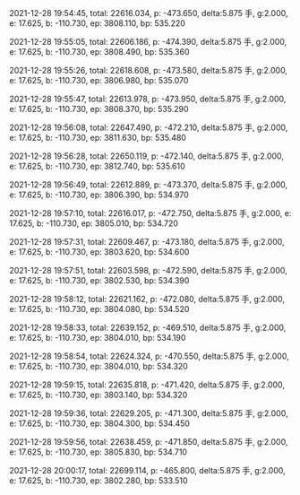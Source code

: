 2021-12-28 19:54:45, total: 22616.034, p: -473.650, delta:5.875 手, g:2.000, e: 17.625, b: -110.730, ep: 3808.110, bp: 535.220

2021-12-28 19:55:05, total: 22606.186, p: -474.390, delta:5.875 手, g:2.000, e: 17.625, b: -110.730, ep: 3808.490, bp: 535.360

2021-12-28 19:55:26, total: 22618.608, p: -473.580, delta:5.875 手, g:2.000, e: 17.625, b: -110.730, ep: 3806.980, bp: 535.070

2021-12-28 19:55:47, total: 22613.978, p: -473.950, delta:5.875 手, g:2.000, e: 17.625, b: -110.730, ep: 3808.370, bp: 535.290

2021-12-28 19:56:08, total: 22647.490, p: -472.210, delta:5.875 手, g:2.000, e: 17.625, b: -110.730, ep: 3811.630, bp: 535.480

2021-12-28 19:56:28, total: 22650.119, p: -472.140, delta:5.875 手, g:2.000, e: 17.625, b: -110.730, ep: 3812.740, bp: 535.610

2021-12-28 19:56:49, total: 22612.889, p: -473.370, delta:5.875 手, g:2.000, e: 17.625, b: -110.730, ep: 3806.390, bp: 534.970

2021-12-28 19:57:10, total: 22616.017, p: -472.750, delta:5.875 手, g:2.000, e: 17.625, b: -110.730, ep: 3805.010, bp: 534.720

2021-12-28 19:57:31, total: 22609.467, p: -473.180, delta:5.875 手, g:2.000, e: 17.625, b: -110.730, ep: 3803.620, bp: 534.600

2021-12-28 19:57:51, total: 22603.598, p: -472.590, delta:5.875 手, g:2.000, e: 17.625, b: -110.730, ep: 3802.530, bp: 534.390

2021-12-28 19:58:12, total: 22621.162, p: -472.080, delta:5.875 手, g:2.000, e: 17.625, b: -110.730, ep: 3804.080, bp: 534.520

2021-12-28 19:58:33, total: 22639.152, p: -469.510, delta:5.875 手, g:2.000, e: 17.625, b: -110.730, ep: 3804.010, bp: 534.190

2021-12-28 19:58:54, total: 22624.324, p: -470.550, delta:5.875 手, g:2.000, e: 17.625, b: -110.730, ep: 3804.010, bp: 534.320

2021-12-28 19:59:15, total: 22635.818, p: -471.420, delta:5.875 手, g:2.000, e: 17.625, b: -110.730, ep: 3803.140, bp: 534.320

2021-12-28 19:59:36, total: 22629.205, p: -471.300, delta:5.875 手, g:2.000, e: 17.625, b: -110.730, ep: 3804.300, bp: 534.450

2021-12-28 19:59:56, total: 22638.459, p: -471.850, delta:5.875 手, g:2.000, e: 17.625, b: -110.730, ep: 3805.830, bp: 534.710

2021-12-28 20:00:17, total: 22699.114, p: -465.800, delta:5.875 手, g:2.000, e: 17.625, b: -110.730, ep: 3802.280, bp: 533.510